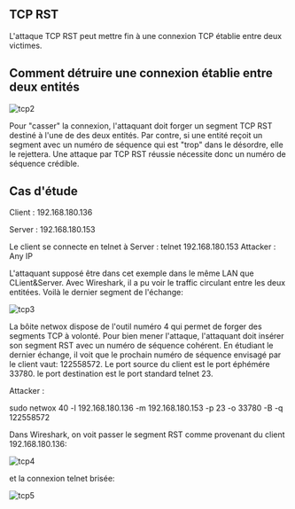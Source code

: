 ## TCP RST

L'attaque TCP RST peut mettre fin à une connexion TCP établie entre deux victimes.

## Comment détruire une connexion établie entre deux entités

![tcp2](https://github.com/aabda2000/sti3a-security/assets/38082725/b98f7940-63ac-44b6-acd0-249e6bbcea48)

Pour "casser" la connexion, l'attaquant doit forger un segment TCP RST destiné à l'une de des deux entités. Par contre, si une entité reçoit un segment avec un numéro de séquence qui est "trop" dans le désordre, elle le rejettera. Une attaque par TCP RST réussie nécessite donc un numéro de séquence crédible.

## Cas d'étude

Client : 192.168.180.136

Server : 192.168.180.153

Le client se connecte en telnet à Server : telnet 192.168.180.153
Attacker : Any IP

L'attaquant supposé être dans cet exemple dans le même LAN que CLient&Server. Avec Wireshark, il a pu voir le traffic circulant entre les deux entitées. Voilà le dernier segment de l'échange:

![tcp3](https://github.com/aabda2000/sti3a-security/assets/38082725/9cbe965f-c71a-4551-9516-1d0907c68653)

La bôite netwox dispose de l'outil numéro 4 qui permet de forger des segments TCP à volonté. Pour bien mener l'attaque, l'attaquant doit insérer son segment RST avec un numéro de séquence cohérent. En étudiant le dernier échange, il voit que le prochain numéro de séquence envisagé par le client vaut: 122558572. Le port source du client est le port éphémére 33780. le port destination est le port standard telnet 23.

Attacker :

sudo netwox 40 -l 192.168.180.136 -m 192.168.180.153 -p 23 -o 33780 -B -q 122558572

Dans Wireshark, on voit passer le segment RST comme provenant du client 192.168.180.136:

![tcp4](https://github.com/aabda2000/sti3a-security/assets/38082725/ccdd8f8d-59d0-4677-8169-3a76dbe2f7b5)

et la connexion telnet brisée:

![tcp5](https://github.com/aabda2000/sti3a-security/assets/38082725/78ba4872-a387-48b6-beef-7387a27a37d2)

